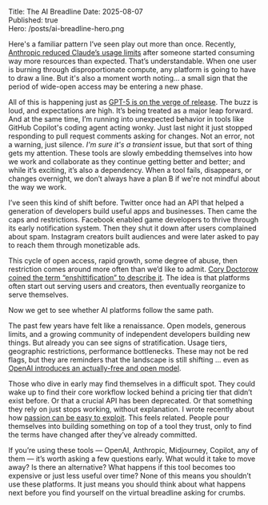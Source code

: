 Title: The AI Breadline 
Date: 2025-08-07  
Published: true  
Hero: /posts/ai-breadline-hero.png  

Here's a familiar pattern I’ve seen play out more than once. Recently, [Anthropic reduced Claude’s usage limits](https://venturebeat.com/ai/anthropic-throttles-claude-rate-limits-devs-call-foul/) after someone started consuming way more resources than expected. That’s understandable. When one user is burning through disproportionate compute, any platform is going to have to draw a line. But it's also a moment worth noting… a small sign that the period of wide-open access may be entering a new phase.

All of this is happening just as [GPT-5 is on the verge of release](https://www.reuters.com/business/retail-consumer/openais-long-awaited-gpt-5-model-nears-release-2025-08-06/). The buzz is loud, and expectations are high. It’s being treated as a major leap forward. And at the same time, I’m running into unexpected behavior in tools like GitHub Copilot's coding agent acting wonky. Just last night it just stopped responding to pull request comments asking for changes. Not an error, not a warning, just silence. *I'm sure it's a transient* issue, but that sort of thing gets my attention. These tools are slowly embedding themselves into how we work and collaborate as they continue getting better and better; and while it’s exciting, it’s also a dependency. When a tool fails, disappears, or changes overnight, we don’t always have a plan B if we're not mindful about the way we work.

I’ve seen this kind of shift before. Twitter once had an API that helped a generation of developers build useful apps and businesses. Then came the caps and restrictions. Facebook enabled game developers to thrive through its early notification system. Then they shut it down after users complained about spam. Instagram creators built audiences and were later asked to pay to reach them through monetizable ads.

This cycle of open access, rapid growth, some degree of abuse, then restriction comes around more often than we’d like to admit. [Cory Doctorow coined the term “enshittification” to describe it](https://en.wikipedia.org/wiki/Enshittification). The idea is that platforms often start out serving users and creators, then eventually reorganize to serve themselves.

Now we get to see whether AI platforms follow the same path.

The past few years have felt like a renaissance. Open models, generous limits, and a growing community of independent developers building new things. But already you can see signs of stratification. Usage tiers, geographic restrictions, performance bottlenecks. These may not be red flags, but they are reminders that the landscape is still shifting ... even as [OpenAI introduces an actually-free and open model](https://openai.com/index/introducing-gpt-oss/).

Those who dive in early may find themselves in a difficult spot. They could wake up to find their core workflow locked behind a pricing tier that didn’t exist before. Or that a crucial API has been deprecated. Or that something they rely on just stops working, without explanation. I wrote recently about how [passion can be easy to exploit](/2025/6/starving-artists/). This feels related. People pour themselves into building something on top of a tool they trust, only to find the terms have changed after they’ve already committed.

If you’re using these tools — OpenAI, Anthropic, Midjourney, Copilot, any of them — it’s worth asking a few questions early. What would it take to move away? Is there an alternative? What happens if this tool becomes too expensive or just less useful over time? None of this means you shouldn’t use these platforms. It just means you should think about what happens next before you find yourself on the virtual breadline asking for crumbs.
